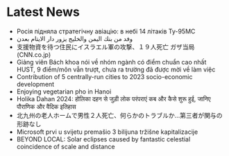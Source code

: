 # Latest News
-  Росія підняла стратегічну авіацію: в небі 14 літаків Ту-95МС
-  وفد من بنك اليمن والخليج يزور دار الايتام بعدن
-  支援物資を待つ住民にイスラエル軍の攻撃、１９人死亡 ガザ当局(CNN.co.jp)
-  Giảng viên Bách khoa nói về nhóm ngành có điểm chuẩn cao nhất HUST, 9 điểm/môn vẫn trượt, chưa ra trường đã được mời về làm việc
-  Contribution of 5 centrally-run cities to 2023 socio-economic development
-  Enjoying vegetarian pho in Hanoi
-  Holika Dahan 2024: होलिका दहन से जुड़ी लोक परंपराएं कब और कैसे शुरू हुई, जानिए पौराणिक और वैदिक इतिहास
-  北九州の老人ホームで男性２人死亡、何らかのトラブルか…第三者が関与の形跡なし
-  Microsoft prvi u svijetu premašio 3 bilijuna tržišne kapitalizacije
-  BEYOND LOCAL: Solar eclipses caused by fantastic celestial coincidence of scale and distance
